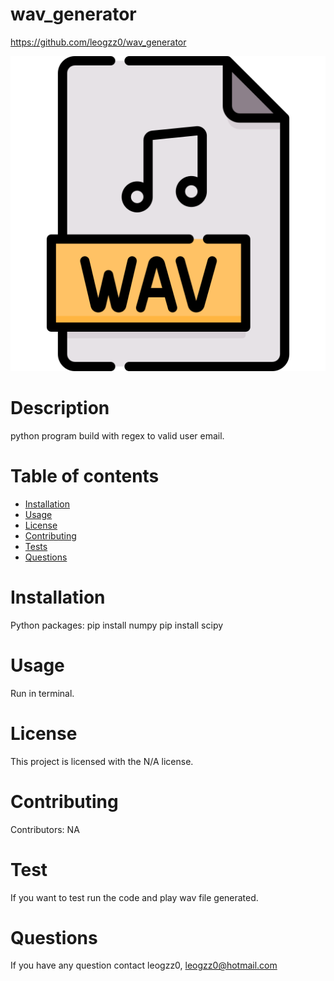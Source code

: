 # wav_generator
  https://github.com/leogzz0/wav_generator
  
  ![alt text](2611222.png)

  # Description
  python program build with regex to valid user email.
  # Table of contents
  * [Installation](#installation)
  * [Usage](#usage)
  * [License](#license)
  * [Contributing](#contributors)
  * [Tests](#tests)
  * [Questions](#questions)
  # Installation
  Python packages:
  pip install numpy
  pip install scipy
  # Usage
  Run in terminal.
  # License
  This project is licensed with the N/A license.
  # Contributing
  Contributors: NA
  # Test
  If you want to test run the code and play wav file generated.
  # Questions
  If you have any question contact leogzz0, leogzz0@hotmail.com
